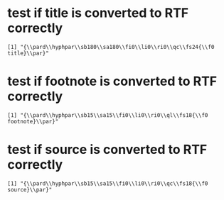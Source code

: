 # test if title is converted to RTF correctly

    [1] "{\\pard\\hyphpar\\sb180\\sa180\\fi0\\li0\\ri0\\qc\\fs24{\\f0 title}\\par}"

# test if footnote is converted to RTF correctly

    [1] "{\\pard\\hyphpar\\sb15\\sa15\\fi0\\li0\\ri0\\ql\\fs18{\\f0 footnote}\\par}"

# test if source is converted to RTF correctly

    [1] "{\\pard\\hyphpar\\sb15\\sa15\\fi0\\li0\\ri0\\qc\\fs18{\\f0 source}\\par}"


